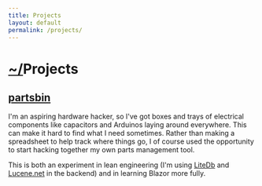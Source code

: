 ```yaml
---
title: Projects
layout: default
permalink: /projects/
---
```


# [~/](/)Projects

## [partsbin](https://partsbin.page)

I'm an aspiring hardware hacker, so I've got boxes and trays of electrical components like capacitors and Arduinos laying around everywhere. This can make it hard to find what I need sometimes. Rather than making a spreadsheet to help track where things go, I of course used the opportunity to start hacking together my own parts management tool.

This is both an experiment in lean engineering (I'm using [LiteDb](https://www.litedb.org/) and [Lucene.net](https://lucenenet.apache.org/) in the backend) and in learning Blazor more fully.

